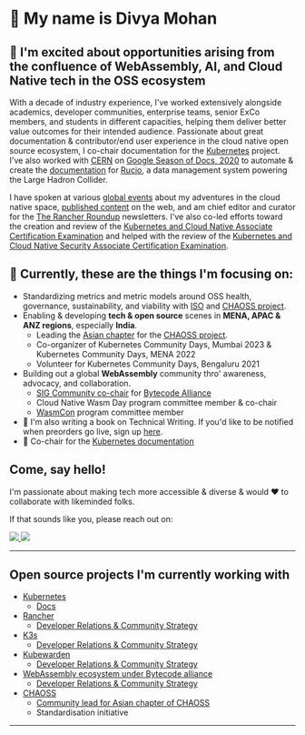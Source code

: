 # 👋 My name is Divya Mohan

## 🤩 I'm excited about opportunities arising from the confluence of WebAssembly, AI, and Cloud Native tech in the OSS ecosystem

<p>With a decade of industry experience, I've worked extensively alongside academics, developer communities, enterprise teams, senior ExCo members, and students in different capacities, helping them deliver better value outcomes for their intended audience. Passionate about great documentation & contributor/end user experience in the cloud native open source ecosystem, I co-chair documentation for the <a href=https://github.com/kubernetes/community/tree/master/sig-docs#chairs> Kubernetes</a> project. I've also worked with <a href="https://home.cern/">CERN</a> on <a href="https://github.com/divya-mohan0209/Google-Season-of-Docs-2020">Google Season of Docs, 2020</a> to automate & create the <a href="http://rucio.cern.ch/documentation/">documentation</a> for <a href="https://rucio.cern.ch/">Rucio</a>, a data management system powering the Large Hadron Collider.</p>

<p>I have spoken at various <a href="https://github.com/divya-mohan0209/talks">global events</a> about my adventures in the cloud native space, <a href="https://github.com/divya-mohan0209/published-content">published content</a> on the web, and am chief editor and curator for the <a href="https://www.linkedin.com/newsletters/the-rancher-roundup-7016056350380109824/">The Rancher Roundup</a> newsletters. I've also co-led efforts toward the creation and review of the <a href="https://www.cncf.io/certification/kcna/">Kubernetes and Cloud Native Associate Certification Examination</a> and helped with the review of the <a href="https://www.cncf.io/training/certification/kcsa/">Kubernetes and Cloud Native Security Associate Certification Examination</a>.</p>

## :eyes: Currently, these are the things I'm focusing on:

- Standardizing metrics and metric models around OSS health, governance, sustainability, and viability with [ISO](https://iso.org) and [CHAOSS project](https://chaoss.community).
- Enabling & developing **tech & open source** scenes in **MENA, APAC & ANZ regions**, especially **India**.
  - Leading the [Asian chapter](https://github.com/chaoss/chaoss-asia/) for the [CHAOSS project](https://chaoss.community).
  - Co-organizer of Kubernetes Community Days, Mumbai 2023 & Kubernetes Community Days, MENA 2022
  - Volunteer for Kubernetes Community Days, Bengaluru 2021
- Building out a global **WebAssembly** community thro' awareness, advocacy, and collaboration.
  - [SIG Community co-chair](https://github.com/bytecodealliance/governance/tree/main/SIGs/SIG-community) for [Bytecode Alliance](https://github.com/bytecodealliance/)
  - Cloud Native Wasm Day program committee member & co-chair
  - [WasmCon](https://events.linuxfoundation.org/wasmcon/) program committee member
- :book: I'm also writing a book on Technical Writing. If you'd like to be notified when preorders go live, sign up [here](https://forms.gle/G3QktyHtasPwRFyb6).
- 📃 Co-chair for the [Kubernetes documentation](https://kubernetes.io)


## Come, say hello! 

I'm passionate about making tech more accessible & diverse & would ❤️ to collaborate with likeminded folks.

If that sounds like you, please reach out on: 

<a href="http://twitter.com/Divya_Mohan02">
  <img src="https://img.shields.io/twitter/follow/Divya_Mohan02?label=Twitter&logo=twitter&style=for-the-badge&color=blue" />
</a>


<a href="http://linkedin.com/in/divya-mohan0209">
  <img src="https://img.shields.io/badge/LinkedIn-0077B5?style=for-the-badge&logo=linkedin&logoColor=white" />
</a>


---

<h2> Open source projects I'm currently working with </h2>

- <a href="https://github.com/kubernetes">Kubernetes</a>
  - <a href="https://github.com/kubernetes/website/">Docs</a>
- <a href="https://github.com/rancher">Rancher</a>
  - <a href="https://github.com/SUSE-Rancher-Community/">Developer Relations & Community Strategy</a>
- <a href="https://github.com/k3s-io/docs">K3s</a>
  - <a href="https://github.com/SUSE-Rancher-Community/">Developer Relations & Community Strategy</a>
- <a href="https://github.com/kubewarden">Kubewarden</a>
  - <a href="https://github.com/SUSE-Rancher-Community/">Developer Relations & Community Strategy</a>
- <a href="https://github.com/bytecodealliance">WebAssembly ecosystem under Bytecode alliance</a>
  - <a href="https://github.com/SUSE-Rancher-Community/">Developer Relations & Community Strategy</a>
- <a href="https://github.com/chaoss">CHAOSS</a>
  - <a href="https://github.com/chaoss/chaoss-asia">Community lead for Asian chapter of CHAOSS</a>
  - Standardisation initiative
  
---


